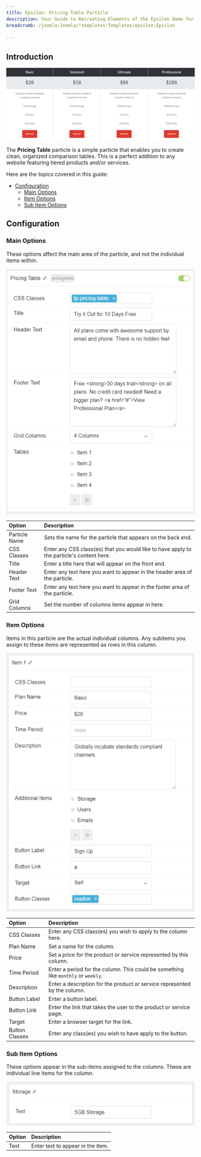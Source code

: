 ```yaml
---
title: Epsilon: Pricing Table Particle
description: Your Guide to Recreating Elements of the Epsilon Demo for Joomla
breadcrumb: /joomla:Joomla/!templates:Templates/epsilon:Epsilon

---
```


## Introduction

![](assets/particle_pricing1.png)

The **Pricing Table** particle is a simple particle that enables you to create clean, organized comparison tables. This is a perfect addition to any website featuring tiered products and/or services.

Here are the topics covered in this guide:

* [Configuration](#configuration)
    - [Main Options](#main-options)
    - [Item Options](#item-options)
    - [Sub Item Options](#sub-item-options)

## Configuration

### Main Options 

These options affect the main area of the particle, and not the individual items within.

![](assets/particle_pricing2.png)

| Option        | Description                                                                               |
| :-----        | :-----                                                                                    |
| Particle Name | Sets the name for the particle that appears on the back end.                              |
| CSS Classes   | Enter any CSS class(es) that you would like to have apply to the particle's content here. |
| Title         | Enter a title here that will appear on the front end.                                     |
| Header Text   | Enter any text here you want to appear in the header area of the particle.                |
| Footer Text   | Enter any text here you want to appear in the footer area of the particle.                |
| Grid Columns  | Set the number of columns items appear in here.                                           |


### Item Options

Items in this particle are the actual individual columns. Any subitems you assign to these items are represented as rows in this column.

![](assets/particle_pricing3.png)

| Option         | Description                                                                        |
| :-----         | :-----                                                                             |
| CSS Classes    | Enter any CSS class(es) you wish to apply to the column here.                      |
| Plan Name      | Set a name for the column.                                                         |
| Price          | Set a price for the product or service represented by this column.                 |
| Time Period    | Enter a period for the column. This could be something like `monthly` or `weekly`. |
| Description    | Enter a description for the product or service represented by the column.          |
| Button Label   | Enter a button label.                                                              |
| Button Link    | Enter the link that takes the user to the product or service page.                 |
| Target         | Enter a browser target for the link.                                               |
| Button Classes | Enter any class(es) you wish to have apply to the button.                          |


### Sub Item Options

These options appear in the sub-items assigned to the columns. These are individual line items for the column.

![](assets/particle_pricing4.png)

| Option | Description                       |
| :----- | :-----                            |
| Text   | Enter text to appear in the item. |